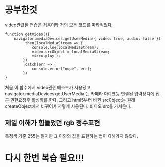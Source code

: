 # 공부한것

video관련된 연습은 처음이라 거의 모든 코드를 따라적었다.

```
function getVideo(){
    navigator.mediaDevices.getUserMedia({ video: true, audio: false })
        .then(localMediaStream => {
            console.log(localMediaStream);
            video.srcObject = localMediaStream;
            video.play();
        })
        .catch(err => {
            console.error("nope", err);
        })
}
```

처음 이 함수에서 video관련 메소드가 사용됐고,
navigator.mediaDevices.getUserMedia 는 카메라 마이크등 연결된 입력장치에 접근 권한요청후 활성화를 한다.
그리고 html5부터 바뀐 srcObject는 원래 createObject에서 바뀌어서 저렇게 사용된다. 비디오 src를 가져온다.

## 제일 이해가 힘들었던 rgb 정수표현

특정색 기준 255는 알지만 그 이외의 값을 표현하는 법이 이해가지 않았다.

# 다시 한번 복습 필요!!!
